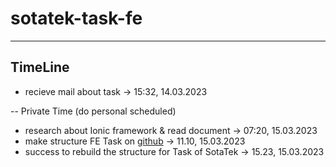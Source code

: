 # sotatek-task-fe

---

## TimeLine

* recieve mail about task -> 15:32, 14.03.2023

-- Private Time (do personal scheduled)

* research about Ionic framework & read document -> 07:20, 15.03.2023
* make structure FE Task on [github](https://github.com/ShinMini/sotatek-task-fe) -> 11.10, 15.03.2023
* success to rebuild the structure for Task of SotaTek -> 15.23, 15.03.2023
